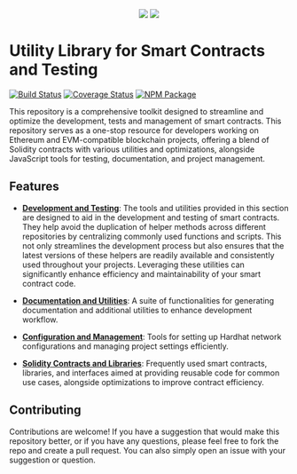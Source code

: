 <div align="center">
    <img src="https://github.com/1inch/solidity-utils/blob/master/.github/1inch_github_w.svg#gh-light-mode-only">
    <img src="https://github.com/1inch/solidity-utils/blob/master/.github/1inch_github_b.svg#gh-dark-mode-only">
</div>

# Utility Library for Smart Contracts and Testing

[![Build Status](https://github.com/1inch/solidity-utils/workflows/CI/badge.svg)](https://github.com/1inch/solidity-utils/actions)
[![Coverage Status](https://codecov.io/gh/1inch/solidity-utils/branch/master/graph/badge.svg?token=HJWBIVXQQA)](https://codecov.io/gh/1inch/solidity-utils)
[![NPM Package](https://img.shields.io/npm/v/@1inch/solidity-utils.svg)](https://www.npmjs.org/package/@1inch/solidity-utils)

This repository is a comprehensive toolkit designed to streamline and optimize the development, tests and management of smart contracts. This repository serves as a one-stop resource for developers working on Ethereum and EVM-compatible blockchain projects, offering a blend of Solidity contracts with various utilities and optimizations, alongside JavaScript tools for testing, documentation, and project management.

## Features

- **[Development and Testing](https://github.com/1inch/solidity-utils/blob/master/docs/js/modules/src.md)**: The tools and utilities provided in this section are designed to aid in the development and testing of smart contracts. They help avoid the duplication of helper methods across different repositories by centralizing commonly used functions and scripts. This not only streamlines the development process but also ensures that the latest versions of these helpers are readily available and consistently used throughout your projects. Leveraging these utilities can significantly enhance efficiency and maintainability of your smart contract code.

- **[Documentation and Utilities](https://github.com/1inch/solidity-utils/blob/master/utils/README.md)**: A suite of functionalities for generating documentation and additional utilities to enhance development workflow.

- **[Configuration and Management](https://github.com/1inch/solidity-utils/blob/master/docs/js/modules/hardhat_setup.md)**: Tools for setting up Hardhat network configurations and managing project settings efficiently.

- **[Solidity Contracts and Libraries](https://github.com/1inch/solidity-utils/blob/master/docs/contracts/SUMMARY.md)**: Frequently used smart contracts, libraries, and interfaces aimed at providing reusable code for common use cases, alongside optimizations to improve contract efficiency.

## Contributing

Contributions are welcome! If you have a suggestion that would make this repository better, or if you have any questions, please feel free to fork the repo and create a pull request. You can also simply open an issue with your suggestion or question.
